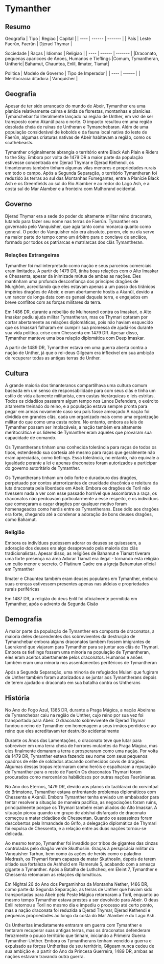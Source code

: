 # Tymanther

## Resumo
Geografia
| Tipo | Regiao | Capital |
| ---- | ------ | ------- |
| País | Leste Faerûn, Faerûn | Djerad Thymar |


Sociedade
| Raças | Idiomas | Religiao |
| ---- | ------ | ------- |
|Draconato, pequenas aparicoes de Anoes, Humanos e Tieflings |Comum, Tymantheran, Untheric| Bahamut, Chauntea, Enlil, Ilmater, Tiamat|

Politica
| Modelo de Governo | Tipo de Imperador |
| ---- | ------ |
| Meritocracia ditadora | Vanquisher |

## Geografia

Apesar de ter sido arrancado do mundo de Abeir, Tymanther era uma planície relativamente calma e árida de florestas, montanhas e planícies.   
Tymanchebar foi literalmente lançado na região de Unther, em vez de ser transposto como Akanûl para o norte. O impacto resultou em uma região desolada cheia de ruínas de Untheran e Tymanchebaran. Além de uma população considerável de kobolds e da fauna local nativa do leste de Faerûn, algumas criaturas nativas de Abeir habitavam a região, como os scathebeasts.

Tymanther originalmente abrangia o território entre Black Ash Plain e Riders to the Sky. Embora por volta de 1479 DR a maior parte da população estivesse concentrada em Djerad Thymar e Djerad Kethendi, os timanteranos também tinham algumas vilas menores e propriedades rurais em todo o campo. Após a Segunda Separação, o território Tymantheran foi reduzido às terras ao sul das Montanhas Fumegantes, entre a Planície Black Ash e os Greenfields ao sul do Rio Alamber e ao redor do Lago Ash, e a costa sul do Mar Alamber e a fronteira com Mulhorand ocidental.

## Governo

Djerad Thymar era a sede do poder do altamente militar reino draconato, lutando para fazer seu nome nas terras de Faerûn. Tymanther era governado pelo Vanquisher, que agia tanto como monarca quanto como general. O poder do Vanquisher não era absoluto, porem, ele ou ela serve na maior parte do tempo como um árbitro para o conclave de anciãos, formado por todos os patriarcas e matriarcas dos clãs Tymantheran.

### Relações Estrangeiras
Tymanther foi mal interpretado como nação e seus parceiros comerciais eram limitados. A partir de 1479 DR, tinha boas relações com o Alto Imaskar e Chessenta, apesar da inimizade mútua de ambas as nações. Eles mantinham uma profunda desconfiança dos príncipes dragões de Murghôm, acreditando que eles estavam apenas a um passo dos tirânicos impérios dragões de Abeir, e eram abertamente hostis a Akanûl, devido a um rancor de longa data com os genasi daquela terra, e engajados em breve conflitos com as forças militares da terra.

Em 1486 DR, durante a rebelião de Mulhorandi contra os Imaskari, o Alto Imaskar pediu ajuda militar Tymantheran, mas os Thymari optaram por cortar abertamente as relações diplomáticas, pois não haviam esquecido que os Imaskari falharam em cumprir sua promessa de ajudá-los durante sua vida política. crise com Chessenta em 1479 DR. Apesar disso, Tymanther manteve uma boa relação diplomática com Deep Imaskar.

A partir de 1489 DR, Tymanther estava em uma guerra aberta contra a nação de Unther, já que o rei-deus Gilgeam era inflexível em sua ambição de recuperar todas as antigas terras de Unther.

## Cultura
A grande maioria dos timanteranos compartilhava uma cultura comum baseada em um senso de responsabilidade para com seus clãs e tinha um estilo de vida altamente militarista, com castas hierárquicas e leis estritas. Todos os cidadãos passaram algum tempo nos Lance Defenders, o exército altamente treinado do reino, e a população estava sempre pronta para pegar em armas novamente caso seu país fosse ameaçado A nação foi dividida em grandes clãs, cada um organizado mais como uma organização militar do que como uma casta nobre. No entanto, embora as leis de Tymanther possam ser implacáveis, a nação também era altamente meritocrática e os líderes de Tymanther eram aqueles que provaram sua capacidade de comando.

Os Tymantherans tinham uma conhecida tolerância para raças de todos os tipos, estendendo sua cortesia até mesmo para raças que geralmente não eram apreciadas, como tieflings. Essa tolerância, no entanto, não equivale a igualdade perante a lei e apenas draconatos foram autorizados a participar do governo autoritário de Tymanther.

Os Tymantherans tinham um ódio forte e duradouro dos dragões, perpetuado por contos aterrorizantes de crueldade dracônica e releitura da luta draconata pela liberdade em Abeir. Embora os dragões de Toril não tivessem nada a ver com esse passado horrível que assombrava a raça, os draconatos não perdoavam particularmente a esse respeito, e os indivíduos que começaram a caçar dragões por qualquer motivo foram homenageados como heróis entre os Tymantherans. Esse ódio aos dragões era forte, chegando até a condenar a adoração de bons deuses dragões, como Bahamut.

### Religião
Embora os indivíduos pudessem adorar os deuses se quisessem, a adoração dos deuses era algo desaprovado pela maioria dos clãs tradicionalistas. Apesar disso, as religiões de Bahamut e Tiamat tiveram uma forte presença na área Adorar Tiamat era ilegal - tornando esta religião um culto menor e secreto. O Platinum Cadre era a igreja Bahamutan oficial em Tymanther

Ilmater e Chauntea também eram deuses populares em Tymanther, embora suas crenças estivessem presentes apenas nas aldeias e propriedades rurais periféricas

Em 1487 DR, a religião do deus Enlil foi oficialmente permitida em Tymanther, após o advento da Segunda Cisão

## Demografia
A maior parte da população de Tymanther era composta de draconatos, a maioria deles descendentes dos sobreviventes da destruição de Tymanchebar embora alguns draconatos também fossem imigrantes de Laerakond que viajaram para Tymanther para se juntar aos clãs de Thymari. Embora os tieflings fossem uma minoria na população de Tymantheran, eles eram aceitos abertamente pelos draconatos. Humanos e anões também eram uma minoria nos assentamentos periféricos de Tymantheran

Após a Segunda Separação, uma minoria de refugiados Mulani que fugiram de Unther também foram autorizados a se juntar aos Tymantherans depois de terem ajudado o draconato em sua batalha contra os Untherans

## História
No Ano do Fogo Azul, 1385 DR, durante a Praga Mágica, a nação Abeirana de Tymanchebar caiu na região de Unther, cujo reino por sua vez foi transportado para Abeir. O draconato sobrevivente de Djerad Thymar fundou o reino de Tymanther em homenagem a seus irmãos perdidos e ao reino que eles acreditavam ter destruído acidentalmente

Durante os Anos das Lamentações, o draconato teve que lutar para sobreviver em uma terra cheia de horrores mutantes da Praga Mágica, mas eles finalmente domaram a terra e prosperaram como uma nação. Por volta de 1479 DR, Tymanther estava fazendo seu nome com seus pequenos quadros de elite de soldados atacando conhecidos covis de dragões. Algumas dessas tropas retornaram como heróis e espalharam a reputação de Tymanther para o resto de Faerûn Os draconatos Thymari foram procurados como mercenários habilidosos por outras nações Faerûnianas.

No Ano dos Eternos, 1479 DR, devido aos planos do taaldaraxi do xorvintaal de Brimstone, Tymanther estava enfrentando problemas diplomáticos com Chessenta e Akanûl. Embora Tymanther tenha enviado um embaixador para tentar resolver a situação de maneira pacífica, as negociações foram ruins, principalmente porque os Thymari também eram aliados do Alto Imaskar. A situação piorou quando um grupo de abishai disfarçado de draconato começou a matar cidadãos de Chessentan. Quando os assassinos foram descobertos pela Irmandade do Grifo, a delegação diplomática de Thymari foi expulsa de Chessenta, e a relação entre as duas nações tornou-se delicada.

Ao mesmo tempo, Tymanther foi invadido por tribos de gigantes das cinzas controladas pelo dragão verde Skuthosiin. Graças à perspicácia militar do Vanquisher Tarhun, bem como às ações de heróis como o paladino Medrash, os Thymari foram capazes de matar Skuthosiin, depois de terem sitiado sua fortaleza de Ashhold em Flamerule 5, acabando com a ameaça gigante a Tymanther. Após a Batalha de Luthcheq, em Eleint 7, Tymanther e Chessenta retomaram as relações diplomáticas.

Em Nightal 26 do Ano dos Pergaminhos da Montanha Nether, 1486 DR, como parte da Segunda Separação, as terras de Unther que haviam sido transportadas para Abeir pela Peste Mágica retornaram a Toril, enquanto ao mesmo tempo Tymanther estava prestes a ser devolvido para Abeir. O deus Enlil retornou a Toril no mesmo dia e impediu o processo até certo ponto, mas a nação draconata foi reduzida a Djerad Thymar, Djerad Kethendi e pequenas propriedades ao longo da costa do Mar Alamber e do Lago Ash. 

Os Untheritas imediatamente entraram em guerra com Tymanther e tentaram recuperar suas antigas terras, mas os draconatos defenderam ferozmente o pouco território que tinham, iniciando a Primeira Guerra Tymanther-Unther. Embora os Tymantherans tenham vencido a guerra e expulsado as forças Untheritas de seu território, Gilgeam nunca cedeu de sua ambição e, a partir do Ano da Princesa Guerreira, 1489 DR, ambas as nações estavam travando outra guerra.